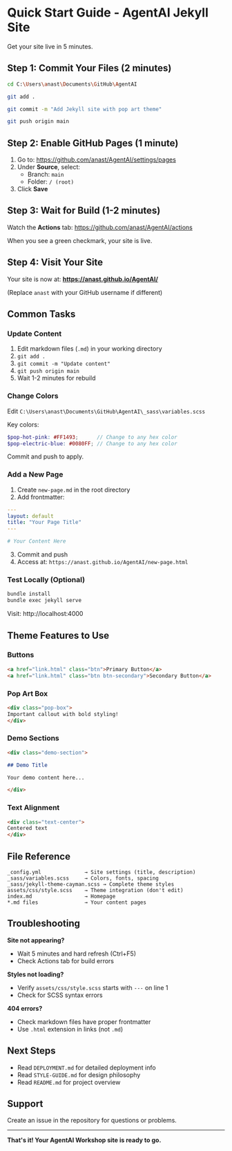 # Quick Start Guide - AgentAI Jekyll Site

Get your site live in 5 minutes.

## Step 1: Commit Your Files (2 minutes)

```bash
cd C:\Users\anast\Documents\GitHub\AgentAI

git add .

git commit -m "Add Jekyll site with pop art theme"

git push origin main
```

## Step 2: Enable GitHub Pages (1 minute)

1. Go to: https://github.com/anast/AgentAI/settings/pages
2. Under **Source**, select:
   - Branch: `main`
   - Folder: `/ (root)`
3. Click **Save**

## Step 3: Wait for Build (1-2 minutes)

Watch the **Actions** tab: https://github.com/anast/AgentAI/actions

When you see a green checkmark, your site is live.

## Step 4: Visit Your Site

Your site is now at: **https://anast.github.io/AgentAI/**

(Replace `anast` with your GitHub username if different)

## Common Tasks

### Update Content

1. Edit markdown files (`.md`) in your working directory
2. `git add .`
3. `git commit -m "Update content"`
4. `git push origin main`
5. Wait 1-2 minutes for rebuild

### Change Colors

Edit `C:\Users\anast\Documents\GitHub\AgentAI\_sass\variables.scss`

Key colors:
```scss
$pop-hot-pink: #FF1493;      // Change to any hex color
$pop-electric-blue: #0080FF; // Change to any hex color
```

Commit and push to apply.

### Add a New Page

1. Create `new-page.md` in the root directory
2. Add frontmatter:
```yaml
---
layout: default
title: "Your Page Title"
---

# Your Content Here
```
3. Commit and push
4. Access at: `https://anast.github.io/AgentAI/new-page.html`

### Test Locally (Optional)

```bash
bundle install
bundle exec jekyll serve
```

Visit: http://localhost:4000

## Theme Features to Use

### Buttons

```markdown
<a href="link.html" class="btn">Primary Button</a>
<a href="link.html" class="btn btn-secondary">Secondary Button</a>
```

### Pop Art Box

```markdown
<div class="pop-box">
Important callout with bold styling!
</div>
```

### Demo Sections

```markdown
<div class="demo-section">

## Demo Title

Your demo content here...

</div>
```

### Text Alignment

```markdown
<div class="text-center">
Centered text
</div>
```

## File Reference

```
_config.yml              → Site settings (title, description)
_sass/variables.scss     → Colors, fonts, spacing
_sass/jekyll-theme-cayman.scss → Complete theme styles
assets/css/style.scss    → Theme integration (don't edit)
index.md                 → Homepage
*.md files               → Your content pages
```

## Troubleshooting

**Site not appearing?**
- Wait 5 minutes and hard refresh (Ctrl+F5)
- Check Actions tab for build errors

**Styles not loading?**
- Verify `assets/css/style.scss` starts with `---` on line 1
- Check for SCSS syntax errors

**404 errors?**
- Check markdown files have proper frontmatter
- Use `.html` extension in links (not `.md`)

## Next Steps

- Read `DEPLOYMENT.md` for detailed deployment info
- Read `STYLE-GUIDE.md` for design philosophy
- Read `README.md` for project overview

## Support

Create an issue in the repository for questions or problems.

---

**That's it! Your AgentAI Workshop site is ready to go.**
